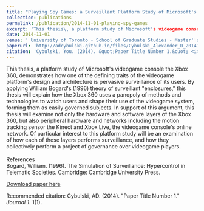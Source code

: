 ```yaml
---
title: "Playing Spy Games: a Surveillant Platform Study of Microsoft's Xbox 360"
collection: publications
permalink: /publication/2014-11-01-playing-spy-games
excerpt: 'This thesis\, a platform study of Microsoft's videogame console the Xbox 360\, demonstrates how one of the defining traits of the videogame platform's design and architecture is pervasive surveillance of its users.'
date: 2014-11-01
venue: ' University of Toronto - School of Graduate Studies - Master''s Theses'
paperurl: 'http://adcybulski.github.io/files/Cybulski_Alexander_D_201411_MIS_thesis.pdf'
citation: 'Cybulski, You. (2014). &quot;Paper Title Number 1.&quot; <i>Journal 1</i>. 1(1).'
---
```

This thesis, a platform study of Microsoft's videogame console the Xbox 360, demonstrates how one of the defining traits of the videogame platform's design and architecture is pervasive surveillance of its users. By applying William Bogard's (1996) theory of surveillant "enclosures," this thesis will explain how the Xbox 360 uses a panopoly of methods and technologies to watch users and shape their use of the videogame system, forming them as easily governed subjects. In support of this argument, this thesis will examine not only the hardware and software layers of the Xbox 360, but also peripheral hardware and networks including the motion tracking sensor the Kinect and Xbox Live, the videogame console's online network. Of particular interest to this platform study will be an examination of how each of these layers performs surveillance, and how they collectively perform a project of governance over videogame players.<br> <br>References <br> Bogard, William. (1996). The Simulation of Surveillance: Hypercontrol in Telematic Societies. Cambridge: Cambridge University Press.

[Download paper here](http://adcybulski.github.io/files/Cybulski_Alexander_D_201411_MIS_thesis.pdf)

Recommended citation: Cybulski, AD. (2014). "Paper Title Number 1." <i>Journal 1</i>. 1(1).

